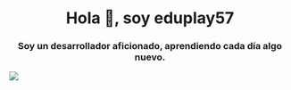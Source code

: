 <div id="header" align="center">
  <h1 align="center">Hola 👋, soy eduplay57 </h1>
  <h3 align="center">Soy un desarrollador aficionado, aprendiendo cada día algo nuevo.</h3>
</div>

<picture>
  <source 
    srcset="https://github-readme-stats.vercel.app/api?username=eduplay57&show_icons=true&theme=dark"
    media="(prefers-color-scheme: dark)"
  />
  <source
    srcset="https://github-readme-stats.vercel.app/api?username=eduplay57&show_icons=true"
    media="(prefers-color-scheme: light), (prefers-color-scheme: no-preference)"
  />
  <img src="https://github-readme-stats.vercel.app/api?username=eduplay57&show_icons=true" />
</picture>


<!---
eduplay57/eduplay57 is a ✨ special ✨ repository because its `README.md` (this file) appears on your GitHub profile.
You can click the Preview link to take a look at your changes.
--->

